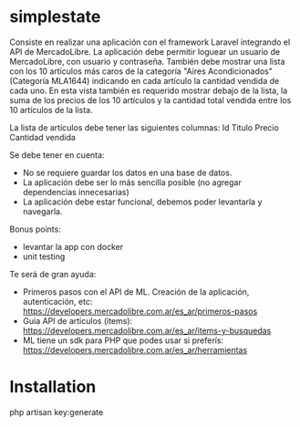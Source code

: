 # simplestate

Consiste en realizar una aplicación con el framework Laravel integrando el API de MercadoLibre.
La aplicación debe permitir loguear un usuario de MercadoLibre, con usuario y contraseña.
También debe mostrar una lista con los 10 artículos más caros de la categoría "Aires Acondicionados" (Categoría MLA1644) indicando en cada artículo la cantidad vendida de cada uno. En esta vista también es requerido mostrar debajo de la lista, la suma de los precios de los 10 artículos y la cantidad total vendida entre los 10 artículos de la lista.

La lista de artículos debe tener las siguientes columnas:
Id
Titulo
Precio
Cantidad vendida

Se debe tener en cuenta:
- No se requiere guardar los datos en una base de datos.
- La aplicación debe ser lo más sencilla posible (no agregar dependencias innecesarias)
- La aplicación debe estar funcional, debemos poder levantarla y navegarla.

Bonus points:
- levantar la app con docker
- unit testing


Te será de gran ayuda:
- Primeros pasos con el API de ML. Creación de la aplicación, autenticación, etc: https://developers.mercadolibre.com.ar/es_ar/primeros-pasos
- Guia API de articulos (items): https://developers.mercadolibre.com.ar/es_ar/items-y-busquedas
- ML tiene un sdk para PHP que podes usar si preferís: https://developers.mercadolibre.com.ar/es_ar/herramientas


# Installation
php artisan key:generate
